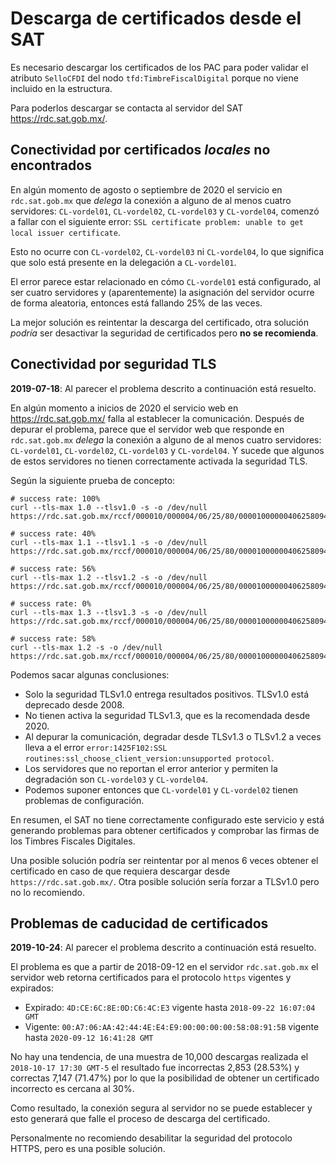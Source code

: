 # Descarga de certificados desde el SAT

Es necesario descargar los certificados de los PAC para poder validar el atributo `SelloCFDI`
del nodo `tfd:TimbreFiscalDigital` porque no viene incluido en la estructura.

Para poderlos descargar se contacta al servidor del SAT <https://rdc.sat.gob.mx/>.

## Conectividad por certificados *locales* no encontrados

En algún momento de agosto o septiembre de 2020 el servicio en `rdc.sat.gob.mx` que *delega* la conexión
a alguno de al menos cuatro servidores: `CL-vordel01`, `CL-vordel02`, `CL-vordel03` y `CL-vordel04`, comenzó
a fallar con el siguiente error: `SSL certificate problem: unable to get local issuer certificate`.

Esto no ocurre con `CL-vordel02`, `CL-vordel03` ni `CL-vordel04`, lo que significa que solo está presente
en la delegación a `CL-vordel01`.

El error parece estar relacionado en cómo `CL-vordel01` está configurado, al ser cuatro servidores y (aparentemente)
la asignación del servidor ocurre de forma aleatoria, entonces está fallando 25% de las veces.

La mejor solución es reintentar la descarga del certificado, otra solución *podría* ser desactivar la seguridad
de certificados pero **no se recomienda**.

## Conectividad por seguridad TLS

**2019-07-18**: Al parecer el problema descrito a continuación está resuelto.

En algún momento a inicios de 2020 el servicio web en <https://rdc.sat.gob.mx/> falla al establecer la comunicación.
Después de depurar el problema, parece que el servidor web que responde en `rdc.sat.gob.mx` *delega* la conexión
a alguno de al menos cuatro servidores: `CL-vordel01`, `CL-vordel02`, `CL-vordel03` y `CL-vordel04`. Y sucede que
algunos de estos servidores no tienen correctamente activada la seguridad TLS.

Según la siguiente prueba de concepto:

```shell
# success rate: 100%
curl --tls-max 1.0 --tlsv1.0 -s -o /dev/null https://rdc.sat.gob.mx/rccf/000010/000004/06/25/80/00001000000406258094.cer

# success rate: 40%
curl --tls-max 1.1 --tlsv1.1 -s -o /dev/null https://rdc.sat.gob.mx/rccf/000010/000004/06/25/80/00001000000406258094.cer

# success rate: 56%
curl --tls-max 1.2 --tlsv1.2 -s -o /dev/null https://rdc.sat.gob.mx/rccf/000010/000004/06/25/80/00001000000406258094.cer

# success rate: 0%
curl --tls-max 1.3 --tlsv1.3 -s -o /dev/null https://rdc.sat.gob.mx/rccf/000010/000004/06/25/80/00001000000406258094.cer

# success rate: 58%
curl --tls-max 1.2 -s -o /dev/null https://rdc.sat.gob.mx/rccf/000010/000004/06/25/80/00001000000406258094.cer
```

Podemos sacar algunas conclusiones:

- Solo la seguridad TLSv1.0 entrega resultados positivos. TLSv1.0 está deprecado desde 2008.
- No tienen activa la seguridad TLSv1.3, que es la recomendada desde 2020.
- Al depurar la comunicación, degradar desde TLSv1.3 o TLSv1.2 a veces lleva a el error
  `error:1425F102:SSL routines:ssl_choose_client_version:unsupported protocol`.
- Los servidores que no reportan el error anterior y permiten la degradación son `CL-vordel03` y `CL-vordel04`.
- Podemos suponer entonces que `CL-vordel01` y `CL-vordel02` tienen problemas de configuración.

En resumen, el SAT no tiene correctamente configurado este servicio y está generando problemas para obtener certificados
y comprobar las firmas de los Timbres Fiscales Digitales.

Una posible solución podría ser reintentar por al menos 6 veces obtener el certificado en caso de que requiera descargar
desde `https://rdc.sat.gob.mx/`. Otra posible solución sería forzar a TLSv1.0 pero no lo recomiendo.

## Problemas de caducidad de certificados

**2019-10-24**: Al parecer el problema descrito a continuación está resuelto.

El problema es que a partir de 2018-09-12 en el servidor `rdc.sat.gob.mx` el servidor web retorna certificados
para el protocolo `https` vigentes y expirados:

- Expirado: `4D:CE:6C:8E:0D:C6:4C:E3` vigente hasta `2018-09-22 16:07:04 GMT`
- Vigente: `00:A7:06:AA:42:44:4E:E4:E9:00:00:00:00:58:08:91:5B` vigente hasta `2020-09-12 16:41:28 GMT`

No hay una tendencia, de una muestra de 10,000 descargas realizada el `2018-10-17 17:30 GMT-5` el resultado fue
incorrectas 2,853 (28.53%) y correctas 7,147 (71.47%) por lo que la posibilidad de obtener un certificado incorrecto
es cercana al 30%.

Como resultado, la conexión segura al servidor no se puede establecer y esto generará que falle
el proceso de descarga del certificado.

Personalmente no recomiendo desabilitar la seguridad del protocolo HTTPS, pero es una posible solución.
